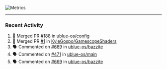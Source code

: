 ![Metrics](https://metrics.lecoq.io/KyleGospo?template=classic&base=header%2C%20activity%2C%20community%2C%20repositories%2C%20metadata&base.indepth=false&base.hireable=false&base.skip=false&config.timezone=America%2FLos_Angeles)

---
### Recent Activity
<!--START_SECTION:activity-->
1. 🎉 Merged PR [#188](https://github.com/ublue-os/config/pull/188) in [ublue-os/config](https://github.com/ublue-os/config)
2. 🎉 Merged PR [#1](https://github.com/KyleGospo/GamescopeShaders/pull/1) in [KyleGospo/GamescopeShaders](https://github.com/KyleGospo/GamescopeShaders)
3. 🗣 Commented on [#669](https://github.com/ublue-os/bazzite/pull/669#issuecomment-1886253356) in [ublue-os/bazzite](https://github.com/ublue-os/bazzite)
4. 🗣 Commented on [#471](https://github.com/ublue-os/main/issues/471#issuecomment-1886185973) in [ublue-os/main](https://github.com/ublue-os/main)
5. 🗣 Commented on [#669](https://github.com/ublue-os/bazzite/pull/669#issuecomment-1886182247) in [ublue-os/bazzite](https://github.com/ublue-os/bazzite)
<!--END_SECTION:activity-->
